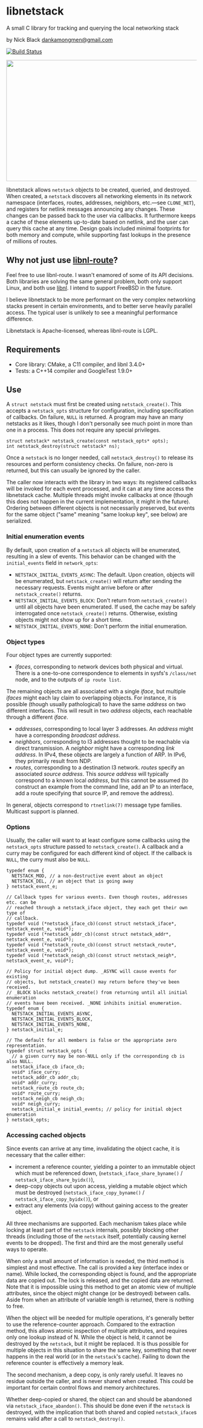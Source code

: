 # libnetstack
A small C library for tracking and querying the local networking stack

by Nick Black <dankamongmen@gmail.com>

[![Build Status](https://drone.dsscaw.com:4443/api/badges/dankamongmen/libnetstack/status.svg)](https://drone.dsscaw.com:4443/dankamongmen/libnetstack)

<p align="center">
<img width="640" height="320" src="tools/libnetstack.jpg"/>
</p>

libnetstack allows `netstack` objects to be created, queried, and destroyed.
When created, a `netstack` discovers all networking elements in its network
namespace (interfaces, routes, addresses, neighbors, etc.—see `CLONE_NET`), and
registers for netlink messages announcing any changes. These changes can be
passed back to the user via callbacks. It furthermore keeps a cache of these
elements up-to-date based on netlink, and the user can query this cache at any
time. Design goals included minimal footprints for both memory and compute,
while supporting fast lookups in the presence of millions of routes.

## Why not just use [libnl-route](https://www.infradead.org/~tgr/libnl/doc/api/group__rtnl.html)?

Feel free to use libnl-route. I wasn't enamored of some of its API decisions.
Both libraries are solving the same general problem, both only support Linux,
and both use [libnl](https://www.infradead.org/~tgr/libnl/doc/api/group__core.html).
I intend to support FreeBSD in the future.

I believe libnetstack to be more performant on the very complex networking
stacks present in certain environments, and to better serve heavily parallel
access. The typical user is unlikely to see a meaningful performance
difference.

Libnetstack is Apache-licensed, whereas libnl-route is LGPL.

## Requirements

* Core library: CMake, a C11 compiler, and libnl 3.4.0+
* Tests: a C++14 compiler and GoogleTest 1.9.0+

## Use

A `struct netstack` must first be created using `netstack_create()`. This
accepts a `netstack_opts` structure for configuration, including specification
of callbacks. On failure, `NULL` is returned. A program may have an many
netstacks as it likes, though I don't personally see much point in more than
one in a process. This does not require any special privileges.

```
struct netstack* netstack_create(const netstack_opts* opts);
int netstack_destroy(struct netstack* ns);
```

Once a `netstack` is no longer needed, call `netstack_destroy()` to release its
resources and perform consistency checks. On failure, non-zero is returned, but
this can usually be ignored by the caller.

The caller now interacts with the library in two ways: its registered callbacks
will be invoked for each event processed, and it can at any time access the
libnetstack cache. Multiple threads might invoke callbacks at once (though this
does not happen in the current implementation, it might in the future).
Ordering between different objects is not necessarily preserved, but events
for the same object ("same" meaning "same lookup key", see below) are
serialized.

### Initial enumeration events

By default, upon creation of a `netstack` all objects will be enumerated,
resulting in a slew of events. This behavior can be changed with the
`initial_events` field in `network_opts`:

* `NETSTACK_INITIAL_EVENTS_ASYNC`: The default. Upon creation, objects will be
  enumerated, but `netstack_create()` will return after sending the necessary
  requests. Events might arrive before or after `netstack_create()` returns.
* `NETSTACK_INITIAL_EVENTS_BLOCK`: Don't return from `netstack_create()` until
  all objects have been enumerated. If used, the cache may be safely
  interrogated once `netstack_create()` returns. Otherwise, existing objects
  might not show up for a short time.
* `NETSTACK_INITIAL_EVENTS_NONE`: Don't perform the initial enumeration.

### Object types

Four object types are currently supported:

* _ifaces_, corresponding to network devices both physical and virtual. There
  is a one-to-one correspondence to elements in sysfs's `/class/net` node, and
  to the outputs of `ip route list`.

The remaining objects are all associated with a single _iface_, but
multiple _ifaces_ might each lay claim to overlapping objects. For instance, it
is possible (though usually pathological) to have the same _address_ on two
different interfaces. This will result in two _address_ objects, each reachable
through a different _iface_.

* _addresses_, corresponding to local layer 3 addresses. An _address_ might
  have a corresponding _broadcast address_.
* _neighbors_, corresponding to l3 addresses thought to be reachable via direct
  transmission. A _neighbor_ might have a corresponding _link address_.
  In IPv4, these objects are largely a function of ARP. In IPv6, they primarily
  result from NDP.
* _routes_, corresponding to a destination l3 network. _routes_ specify an
  associated _source address_. This _source address_ will typically correspond
  to a known local _address_, but this cannot be assumed (to construct an
  example from the command line, add an IP to an interface, add a route
  specifying that source IP, and remove the address).

In general, objects correspond to `rtnetlink(7)` message type families.
Multicast support is planned.

### Options

Usually, the caller will want to at least configure some callbacks using the
`netstack_opts` structure passed to `netstack_create()`. A callback and a curry
may be configured for each different kind of object. If the callback is `NULL`,
the curry must also be `NULL`.

```
typedef enum {
  NETSTACK_MOD, // a non-destructive event about an object
  NETSTACK_DEL, // an object that is going away
} netstack_event_e;

// Callback types for various events. Even though routes, addresses etc. can be
// reached through a netstack_iface object, they each get their own type of
// callback.
typedef void (*netstack_iface_cb)(const struct netstack_iface*, netstack_event_e, void*);
typedef void (*netstack_addr_cb)(const struct netstack_addr*, netstack_event_e, void*);
typedef void (*netstack_route_cb)(const struct netstack_route*, netstack_event_e, void*);
typedef void (*netstack_neigh_cb)(const struct netstack_neigh*, netstack_event_e, void*);

// Policy for initial object dump. _ASYNC will cause events for existing
// objects, but netstack_create() may return before they've been received.
// _BLOCK blocks netstack_create() from returning until all initial enumeration
// events have been received. _NONE inhibits initial enumeration.
typedef enum {
  NETSTACK_INITIAL_EVENTS_ASYNC,
  NETSTACK_INITIAL_EVENTS_BLOCK,
  NETSTACK_INITIAL_EVENTS_NONE,
} netstack_initial_e;

// The default for all members is false or the appropriate zero representation.
typedef struct netstack_opts {
  // a given curry may be non-NULL only if the corresponding cb is also NULL.
  netstack_iface_cb iface_cb;
  void* iface_curry;
  netstack_addr_cb addr_cb;
  void* addr_curry;
  netstack_route_cb route_cb;
  void* route_curry;
  netstack_neigh_cb neigh_cb;
  void* neigh_curry;
  netstack_initial_e initial_events; // policy for initial object enumeration
} netstack_opts;
```

### Accessing cached objects

Since events can arrive at any time, invalidating the object cache, it is
necessary that the caller either:

* increment a reference counter, yielding a pointer to an immutable object
   which must be referenced down, (`netstack_iface_share_byname()` /
   `netstack_iface_share_byidx()`),
* deep-copy objects out upon access, yielding a mutable object which must be
   destroyed (`netstack_iface_copy_byname()` / `netstack_iface_copy_byidx()`),
   or
* extract any elements (via copy) without gaining access to the greater object.

All three mechanisms are supported. Each mechanism takes place while locking at
least part of the `netstack` internals, possibly blocking other threads
(including those of the `netstack` itself, potentially causing kernel events to
be dropped). The first and third are the most generally useful ways to operate.

When only a small amount of information is needed, the third method is
simplest and most effective. The call is provided a key (interface index or
name). While locked, the corresponding object is found, and the appropriate
data are copied out. The lock is released, and the copied data are returned.
Note that it is impossible using this method to get an atomic view of
multiple attributes, since the object might change (or be destroyed) between
calls. Aside from when an attribute of variable length is returned, there is
nothing to free.

When the object will be needed for multiple operations, it's generally better
to use the reference-counter approach. Compared to the extraction method, this
allows atomic inspection of multiple attributes, and requires only one lookup
instead of N. While the object is held, it cannot be destroyed by the `netstack`,
but it might be replaced. It is thus possible for multiple objects in this
situation to share the same key, something that never happens in the real world
(or in the `netstack`'s cache). Failing to down the reference counter is
effectively a memory leak.

The second mechanism, a deep copy, is only rarely useful. It leaves no residue
outside the caller, and is never shared when created. This could be important
for certain control flows and memory architectures.

Whether deep-copied or shared, the object can and should be abandoned via
`netstack_iface_abandon()`. This should be done even if the `netstack` is
destroyed, with the implication that both shared and copied `netstack_iface`s
remains valid after a call to `netstack_destroy()`.
